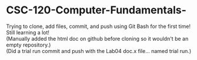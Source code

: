 # CSC-120-Computer-Fundamentals-
Trying to clone, add files, commit, and push using Git Bash for the first time! Still learning a lot!<br>
(Manually added the html doc on github before cloning so it wouldn't be an empty repository.)<br>
(Did a trial run commit and push with the Lab04 doc.x file... named trial run.)<br>

